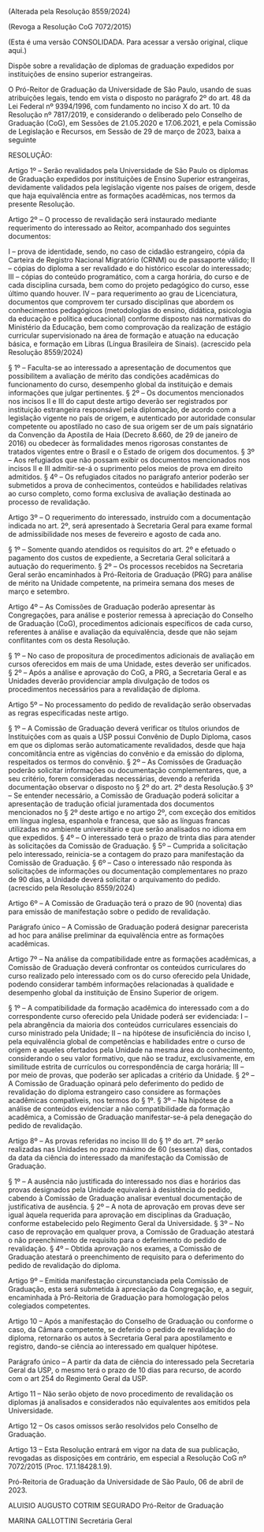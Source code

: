 (Alterada pela Resolução 8559/2024)

(Revoga a Resolução CoG 7072/2015)

(Esta é uma versão CONSOLIDADA. Para acessar a versão original, clique aqui.)

Dispõe sobre a revalidação de diplomas de graduação expedidos por instituições de ensino superior estrangeiras.

O Pró-Reitor de Graduação da Universidade de São Paulo, usando de suas atribuições legais, tendo em vista o disposto no parágrafo 2º do art. 48 da Lei Federal nº 9394/1996, com fundamento no inciso X do art. 10 da Resolução nº 7817/2019, e considerando o deliberado pelo Conselho de Graduação (CoG), em Sessões de 21.05.2020 e 17.06.2021, e pela Comissão de Legislação e Recursos, em Sessão de 29 de março de 2023, baixa a seguinte

RESOLUÇÃO:

Artigo 1º – Serão revalidados pela Universidade de São Paulo os diplomas de Graduação expedidos por instituições de Ensino Superior estrangeiras, devidamente validados pela legislação vigente nos países de origem, desde que haja equivalência entre as formações acadêmicas, nos termos da presente Resolução.

Artigo 2º – O processo de revalidação será instaurado mediante requerimento do interessado ao Reitor, acompanhado dos seguintes documentos:

I – prova de identidade, sendo, no caso de cidadão estrangeiro, cópia da Carteira de Registro Nacional Migratório (CRNM) ou de passaporte válido;
II – cópias do diploma a ser revalidado e do histórico escolar do interessado;
III – cópias do conteúdo programático, com a carga horária, do curso e de cada disciplina cursada, bem como do projeto pedagógico do curso, esse último quando houver.
IV – para requerimento ao grau de Licenciatura, documentos que comprovem ter cursado disciplinas que abordem os conhecimentos pedagógicos (metodologias do ensino, didática, psicologia da educação e política educacional) conforme disposto nas normativas do Ministério da Educação, bem como comprovação da realização de estágio curricular supervisionado na área de formação e atuação na educação básica, e formação em Libras (Língua Brasileira de Sinais). (acrescido pela Resolução 8559/2024)

§ 1º – Faculta-se ao interessado a apresentação de documentos que possibilitem a avaliação de mérito das condições acadêmicas do funcionamento do curso, desempenho global da instituição e demais informações que julgar pertinentes.
§ 2º – Os documentos mencionados nos incisos II e III do caput deste artigo deverão ser registrados por instituição estrangeira responsável pela diplomação, de acordo com a legislação vigente no país de origem, e autenticado por autoridade consular competente ou apostilado no caso de sua origem ser de um país signatário da Convenção da Apostila de Haia (Decreto 8.660, de 29 de janeiro de 2016) ou obedecer às formalidades menos rigorosas constantes de tratados vigentes entre o Brasil e o Estado de origem dos documentos.
§ 3º – Aos refugiados que não possam exibir os documentos mencionados nos incisos II e III admitir-se-á o suprimento pelos meios de prova em direito admitidos.
§ 4º – Os refugiados citados no parágrafo anterior poderão ser submetidos a prova de conhecimentos, conteúdos e habilidades relativas ao curso completo, como forma exclusiva de avaliação destinada ao processo de revalidação.

Artigo 3º – O requerimento do interessado, instruído com a documentação indicada no art. 2º, será apresentado à Secretaria Geral para exame formal de admissibilidade nos meses de fevereiro e agosto de cada ano.

§ 1º – Somente quando atendidos os requisitos do art. 2º e efetuado o pagamento dos custos de expediente, a Secretaria Geral solicitará a autuação do requerimento.
§ 2º – Os processos recebidos na Secretaria Geral serão encaminhados à Pró-Reitoria de Graduação (PRG) para análise de mérito na Unidade competente, na primeira semana dos meses de março e setembro.

Artigo 4º – As Comissões de Graduação poderão apresentar às Congregações, para análise e posterior remessa à apreciação do Conselho de Graduação (CoG), procedimentos adicionais específicos de cada curso, referentes à análise e avaliação da equivalência, desde que não sejam conflitantes com os desta Resolução.

§ 1º – No caso de propositura de procedimentos adicionais de avaliação em cursos oferecidos em mais de uma Unidade, estes deverão ser unificados.
§ 2º – Após a análise e aprovação do CoG, a PRG, a Secretaria Geral e as Unidades deverão providenciar ampla divulgação de todos os procedimentos necessários para a revalidação de diploma.

Artigo 5º – No processamento do pedido de revalidação serão observadas as regras especificadas neste artigo.

§ 1º – A Comissão de Graduação deverá verificar os títulos oriundos de Instituições com as quais a USP possui Convênio de Duplo Diploma, casos em que os diplomas serão automaticamente revalidados, desde que haja concomitância entre as vigências do convênio e da emissão do diploma, respeitados os termos do convênio.
§ 2º – As Comissões de Graduação poderão solicitar informações ou documentação complementares, que, a seu critério, forem consideradas necessárias, devendo a referida documentação observar o disposto no § 2º do art. 2º desta Resolução.§ 3º – Se entender necessário, a Comissão de Graduação poderá solicitar a apresentação de tradução oficial juramentada dos documentos mencionados no § 2º deste artigo e no artigo 2º, com exceção dos emitidos em língua inglesa, espanhola e francesa, que são as línguas francas utilizadas no ambiente universitário e que serão analisados no idioma em que expedidos.
§ 4º – O interessado terá o prazo de trinta dias para atender às solicitações da Comissão de Graduação.
§ 5º – Cumprida a solicitação pelo interessado, reinicia-se a contagem do prazo para manifestação da Comissão de Graduação.
§ 6º – Caso o interessado não responda às solicitações de informações ou documentação complementares no prazo de 90 dias, a Unidade deverá solicitar o arquivamento do pedido. (acrescido pela Resolução 8559/2024)

Artigo 6º – A Comissão de Graduação terá o prazo de 90 (noventa) dias para emissão de manifestação sobre o pedido de revalidação.

Parágrafo único – A Comissão de Graduação poderá designar parecerista ad hoc para análise preliminar da equivalência entre as formações acadêmicas.

Artigo 7º – Na análise da compatibilidade entre as formações acadêmicas, a Comissão de Graduação deverá confrontar os conteúdos curriculares do curso realizado pelo interessado com os do curso oferecido pela Unidade, podendo considerar também informações relacionadas à qualidade e desempenho global da instituição de Ensino Superior de origem.

§ 1º – A compatibilidade da formação acadêmica do interessado com a do correspondente curso oferecido pela Unidade poderá ser evidenciada:
I – pela abrangência da maioria dos conteúdos curriculares essenciais do curso ministrado pela Unidade;
II – na hipótese de insuficiência do inciso I, pela equivalência global de competências e habilidades entre o curso de origem e aqueles ofertados pela Unidade na mesma área do conhecimento, considerando o seu valor formativo, que não se traduz, exclusivamente, em similitude estrita de currículos ou correspondência de carga horária;
III – por meio de provas, que poderão ser aplicadas a critério da Unidade.
§ 2º – A Comissão de Graduação opinará pelo deferimento do pedido de revalidação do diploma estrangeiro caso considere as formações acadêmicas compatíveis, nos termos do § 1º.
§ 3º – Na hipótese de a análise de conteúdos evidenciar a não compatibilidade da formação acadêmica, a Comissão de Graduação manifestar-se-á pela denegação do pedido de revalidação.

Artigo 8º – As provas referidas no inciso III do § 1º do art. 7º serão realizadas nas Unidades no prazo máximo de 60 (sessenta) dias, contados da data da ciência do interessado da manifestação da Comissão de Graduação.

§ 1º – A ausência não justificada do interessado nos dias e horários das provas designados pela Unidade equivalerá à desistência do pedido, cabendo à Comissão de Graduação analisar eventual documentação de justificativa de ausência.
§ 2º – A nota de aprovação em provas deve ser igual àquela requerida para aprovação em disciplinas da Graduação, conforme estabelecido pelo Regimento Geral da Universidade.
§ 3º – No caso de reprovação em qualquer prova, a Comissão de Graduação atestará o não preenchimento de requisito para o deferimento do pedido de revalidação.
§ 4º – Obtida aprovação nos exames, a Comissão de Graduação atestará o preenchimento de requisito para o deferimento do pedido de revalidação do diploma.

Artigo 9º – Emitida manifestação circunstanciada pela Comissão de Graduação, esta será submetida à apreciação da Congregação, e, a seguir, encaminhada à Pró-Reitoria de Graduação para homologação pelos colegiados competentes.

Artigo 10 – Após a manifestação do Conselho de Graduação ou conforme o caso, da Câmara competente, se deferido o pedido de revalidação do diploma, retornarão os autos à Secretaria Geral para apostilamento e registro, dando-se ciência ao interessado em qualquer hipótese.

Parágrafo único – A partir da data de ciência do interessado pela Secretaria Geral da USP, o mesmo terá o prazo de 10 dias para recurso, de acordo com o art 254 do Regimento Geral da USP.

Artigo 11 – Não serão objeto de novo procedimento de revalidação os diplomas já analisados e considerados não equivalentes aos emitidos pela Universidade.

Artigo 12 – Os casos omissos serão resolvidos pelo Conselho de Graduação.

Artigo 13 – Esta Resolução entrará em vigor na data de sua publicação, revogadas as disposições em contrário, em especial a Resolução CoG nº 7072/2015 (Proc. 17.1.18428.1.9).

Pró-Reitoria de Graduação da Universidade de São Paulo, 06 de abril de 2023.

ALUISIO AUGUSTO COTRIM SEGURADO
Pró-Reitor de Graduação

MARINA GALLOTTINI
Secretária Geral